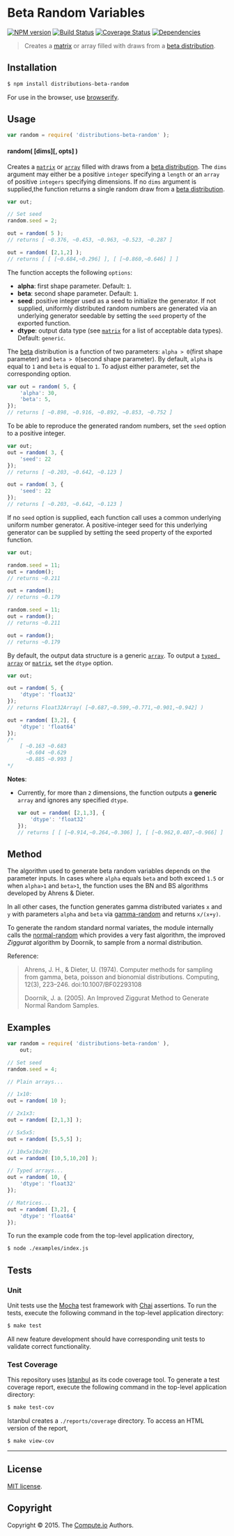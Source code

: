 Beta Random Variables
===
[![NPM version][npm-image]][npm-url] [![Build Status][travis-image]][travis-url] [![Coverage Status][codecov-image]][codecov-url] [![Dependencies][dependencies-image]][dependencies-url]

> Creates a [matrix](https://github.com/dstructs/matrix) or array filled with draws from a [beta distribution](https://en.wikipedia.org/wiki/Beta_distribution).


## Installation

``` bash
$ npm install distributions-beta-random
```

For use in the browser, use [browserify](https://github.com/substack/node-browserify).


## Usage

```javascript
var random = require( 'distributions-beta-random' );
```

#### random( [dims][, opts] )

Creates a [`matrix`](https://github.com/dstructs/matrix) or [`array`](https://developer.mozilla.org/en-US/docs/Web/JavaScript/Reference/Global_Objects/Array) filled with draws from a [beta distribution](https://en.wikipedia.org/wiki/Beta_distribution). The `dims` argument may either be a positive `integer` specifying a `length` or an `array` of positive `integers` specifying dimensions. If no `dims` argument is supplied,the function returns a single random draw from a [beta distribution](https://en.wikipedia.org/wiki/Beta_distribution).

```javascript
var out;

// Set seed
random.seed = 2;

out = random( 5 );
// returns [ ~0.376, ~0.453, ~0.963, ~0.523, ~0.287 ]

out = random( [2,1,2] );
// returns [ [ [~0.684,~0.296] ], [ [~0.860,~0.646] ] ]

```


The function accepts the following `options`:

*	__alpha__: first shape parameter. Default: `1`.
*	__beta__: second shape parameter. Default: `1`.
*	__seed__: positive integer used as a seed to initialize the generator. If not supplied, uniformly distributed random numbers are generated via an underlying generator seedable by setting the `seed` property of the exported function.
*	__dtype__: output data type (see [`matrix`](https://github.com/dstructs/matrix) for a list of acceptable data types). Default: `generic`.

The [beta](https://en.wikipedia.org/wiki/Beta_distribution) distribution is a function of two parameters: `alpha > 0`(first shape parameter) and `beta > 0`(second shape parameter). By default, `alpha` is equal to `1` and `beta` is equal to `1`. To adjust either parameter, set the corresponding option.

```javascript
var out = random( 5, {
	'alpha': 30,
	'beta': 5,
});
// returns [ ~0.898, ~0.916, ~0.892, ~0.853, ~0.752 ]

```

To be able to reproduce the generated random numbers, set the `seed` option to a positive integer.

```javascript
var out;
out = random( 3, {
	'seed': 22
});
// returns [ ~0.203, ~0.642, ~0.123 ]

out = random( 3, {
	'seed': 22
});
// returns [ ~0.203, ~0.642, ~0.123 ]

```

If no `seed` option is supplied, each function call uses a common underlying uniform number generator. A positive-integer seed for this underlying generator can be supplied by setting the seed property of the exported function.

```javascript
var out;

random.seed = 11;
out = random();
// returns ~0.211

out = random();
// returns ~0.179

random.seed = 11;
out = random();
// returns ~0.211

out = random();
// returns ~0.179

```

By default, the output data structure is a generic [`array`](https://developer.mozilla.org/en-US/docs/Web/JavaScript/Reference/Global_Objects/Array). To output a [`typed array`](https://developer.mozilla.org/en-US/docs/Web/JavaScript/Typed_arrays) or [`matrix`](https://github.com/dstructs/matrix), set the `dtype` option.

```javascript
var out;

out = random( 5, {
	'dtype': 'float32'
});
// returns Float32Array( [~0.687,~0.599,~0.771,~0.901,~0.942] )

out = random( [3,2], {
	'dtype': 'float64'
});
/*
	[ ~0.163 ~0.683
	  ~0.604 ~0.629
	  ~0.885 ~0.993 ]
*/

```

__Notes__:
*	Currently, for more than `2` dimensions, the function outputs a __generic__ `array` and ignores any specified `dtype`.

	```javascript
	var out = random( [2,1,3], {
		'dtype': 'float32'
	});
	// returns [ [ [~0.914,~0.264,~0.306] ], [ [~0.962,0.407,~0.966] ] ]

	```

## Method

The algorithm used to generate beta random variables depends on the parameter inputs. In cases where `alpha` equals `beta` and both exceed `1.5` or when `alpha>1` and `beta>1`, the function uses the BN and BS algorithms developed by Ahrens & Dieter.

In all other cases, the function generates gamma distributed variates `x` and `y` with parameters `alpha` and `beta` via [gamma-random](https://github.com/distributions-io/gamma-random)
and returns `x/(x+y)`.

To generate the random standard normal variates, the module internally calls the [normal-random](https://github.com/distributions-io/normal-random) which provides a very fast algorithm, the improved *Ziggurat* algorithm by Doornik, to sample from a normal distribution.

Reference:
>Ahrens, J. H., & Dieter, U. (1974). Computer methods
>for sampling from gamma, beta, poisson and
>bionomial distributions.
>Computing, 12(3), 223–246. doi:10.1007/BF02293108
>
> Doornik, J. a. (2005).
> An Improved Ziggurat Method to Generate Normal Random Samples.

## Examples

```javascript
var random = require( 'distributions-beta-random' ),
	out;

// Set seed
random.seed = 4;

// Plain arrays...

// 1x10:
out = random( 10 );

// 2x1x3:
out = random( [2,1,3] );

// 5x5x5:
out = random( [5,5,5] );

// 10x5x10x20:
out = random( [10,5,10,20] );

// Typed arrays...
out = random( 10, {
	'dtype': 'float32'
});

// Matrices...
out = random( [3,2], {
	'dtype': 'float64'
});
```

To run the example code from the top-level application directory,

``` bash
$ node ./examples/index.js
```


## Tests

### Unit

Unit tests use the [Mocha](http://mochajs.org/) test framework with [Chai](http://chaijs.com) assertions. To run the tests, execute the following command in the top-level application directory:

``` bash
$ make test
```

All new feature development should have corresponding unit tests to validate correct functionality.


### Test Coverage

This repository uses [Istanbul](https://github.com/gotwarlost/istanbul) as its code coverage tool. To generate a test coverage report, execute the following command in the top-level application directory:

``` bash
$ make test-cov
```

Istanbul creates a `./reports/coverage` directory. To access an HTML version of the report,

``` bash
$ make view-cov
```


---
## License

[MIT license](http://opensource.org/licenses/MIT).


## Copyright

Copyright &copy; 2015. The [Compute.io](https://github.com/compute-io) Authors.


[npm-image]: http://img.shields.io/npm/v/distributions-beta-random.svg
[npm-url]: https://npmjs.org/package/distributions-beta-random

[travis-image]: http://img.shields.io/travis/distributions-io/beta-random/master.svg
[travis-url]: https://travis-ci.org/distributions-io/beta-random

[codecov-image]: https://img.shields.io/codecov/c/github/distributions-io/beta-random/master.svg
[codecov-url]: https://codecov.io/github/distributions-io/beta-random?branch=master

[dependencies-image]: http://img.shields.io/david/distributions-io/beta-random.svg
[dependencies-url]: https://david-dm.org/distributions-io/beta-random

[dev-dependencies-image]: http://img.shields.io/david/dev/distributions-io/beta-random.svg
[dev-dependencies-url]: https://david-dm.org/dev/distributions-io/beta-random

[github-issues-image]:  http://img.shields.io/github/issues/distributions-io/beta-random.svg
[github-issues-url]: https://github.com/distributions-io/beta-random/issues

